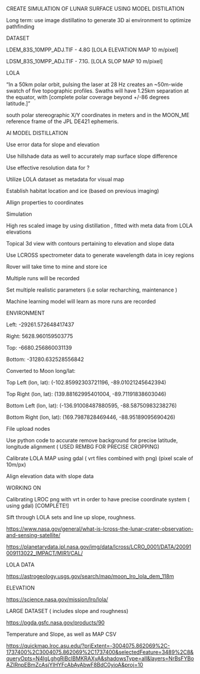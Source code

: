 CREATE SIMULATION OF LUNAR SURFACE USING MODEL DISTILATION 

Long term: use image distillatino to generate 3D ai environment to optimize pathfinding

 

DATASET  

LDEM_83S_10MPP_ADJ.TIF - 4.8G    [LOLA ELEVATION MAP 10 m/pixel] 

LDSM_83S_10MPP_ADJ.TIF - 7.1G.  [LOLA SLOP MAP 10 m/pixel] 

 

LOLA 

“In a 50km polar orbit, pulsing the laser at 28 Hz creates an ~50m-wide swatch of five topographic profiles. Swaths will have 1.25km separation at the equator, with [complete polar coverage beyond +/-86 degrees latitude.]” 

south polar stereographic X/Y coordinates in meters and in the MOON_ME reference frame of the JPL DE421 ephemeris. 

 

AI MODEL DISTILLATION 

Use error data for slope and elevation 

Use hillshade data as well to accurately map surface slope difference  

Use effective resolution data for ? 

 


 

Utilize LOLA dataset as metadata for visual map 

Establish habitat location and ice (based on previous imaging) 

Allign properties to coordinates  

 
 



 

Simulation  

High res scaled image by using distillation , fitted with meta data from LOLA elevations 

Topical 3d view with contours pertaining to elevation and slope data  

Use LCROSS spectrometer data to generate wavelength data in icey regions 

Rover will take time to mine and store ice 

Multiple runs will be recorded 

Set multiple realistic parameters (i.e solar recharching, maintenance ) 

Machine learning model will learn as more runs are recorded  

ENVIRONMENT 

Left: -29261.572648417437  

Right: 5628.960159503775  

Top: -6680.256860031139  

Bottom: -31280.632528556842  

Converted to Moon long/lat:  

 

Top Left (lon, lat): (-102.85992303721196, -89.01021245642394)  

Top Right (lon, lat): (139.88162995401004, -89.71191838603046)  

Bottom Left (lon, lat): (-136.91008487880595, -88.58750983238276)  

Bottom Right (lon, lat): (169.7987828469446, -88.95189095690426) 

 

 

 

 

 

 

 

 

 

 

 

 

 

 

 

 

File upload nodes 

 

Use python code to accurate remove background for precise latitude, longitude alignment ( USED REMBG FOR PRECISE CROPPING) 

 

Calibrate LOLA MAP using gdal ( vrt files combined with png) (pixel scale of 10m/px) 

 

 Align elevation data with slope data 

 

 

 

 

WORKING ON 

Calibrating LROC png with vrt in order to have precise coordinate system ( using gdal) [COMPLETE!] 

Sift through LOLA sets and line up slope, roughness. 

 

 

 

 

 

 

 

 

 

 

 

 

https://www.nasa.gov/general/what-is-lcross-the-lunar-crater-observation-and-sensing-satellite/ 

 

https://planetarydata.jpl.nasa.gov/img/data/lcross/LCRO_0001/DATA/20091009113022_IMPACT/MIR1/CAL/ 

 

LOLA DATA 

https://astrogeology.usgs.gov/search/map/moon_lro_lola_dem_118m 

ELEVATION 

https://science.nasa.gov/mission/lro/lola/ 

LARGE DATASET ( includes slope and roughness) 

https://pgda.gsfc.nasa.gov/products/90 

 

 

Temperature and Slope, as well as MAP CSV 

https://quickmap.lroc.asu.edu/?prjExtent=-3004075.862069%2C-1737400%2C3004075.862069%2C1737400&selectedFeature=3489%2C8&queryOpts=N4IgLghgRiBcIBMKRAXyA&shadowsType=all&layers=NrBsFYBoAZIRnpEBmZcAsjYIHYFcAbAyAbwF8BdC0yioA&proj=10 

 

 

 
